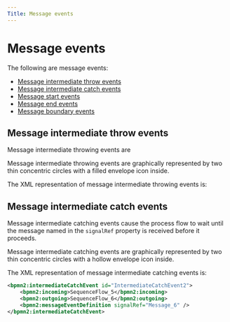 ```yaml
---
Title: Message events
---
```


# Message events



The following are message events:

* [Message intermediate throw events](#message-intermediate-throw-events)
* [Message intermediate catch events](#message-intermediate-catch-events)
* [Message start events](../processes-bpmn/bpmn-start.md#message-start-events)
* [Message end events](../processes-bpmn/bpmn-end.md#message-end-events)
* [Message boundary events](../processes-bpmn/bpmn-boundary.md#message-boundary-events)

## Message intermediate throw events
Message intermediate throwing events are 

Message intermediate throwing events are graphically represented by two thin concentric circles with a filled envelope icon inside.

The XML representation of message intermediate throwing events is:

## Message intermediate catch events
Message intermediate catching events cause the process flow to wait until the message named in the `signalRef` property is received before it proceeds. 

Message intermediate catching events are graphically represented by two thin concentric circles with a hollow envelope icon inside. 

The XML representation of message intermediate catching events is:

```xml
<bpmn2:intermediateCatchEvent id="IntermediateCatchEvent2">
	<bpmn2:incoming>SequenceFlow_5</bpmn2:incoming>
	<bpmn2:outgoing>SequenceFlow_6</bpmn2:outgoing>
    <bpmn2:messageEventDefinition signalRef="Message_6" />
</bpmn2:intermediateCatchEvent>
```
